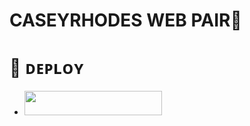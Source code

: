 # CASEYRHODES WEB PAIR🫅


# 🧡 ᴅᴇᴘʟᴏʏ 
- <a align="center"><a href="https://github.com/caseyweb/caseypair"> <img src="https://img.shields.io/badge/DEPLOY%20NOW-yellow?style=for-the-badge&logo=porsche" width="220" height="38.45"/></a></p>

